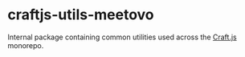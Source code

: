 # craftjs-utils-meetovo

Internal package containing common utilities used across the [Craft.js](https://github.com/prevwong/craft.js) monorepo.
